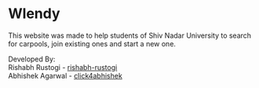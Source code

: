 # Wlendy
This website was made to help students of Shiv Nadar University to search for carpools, join existing ones and start a new one.

 Developed By: <br />
 Rishabh Rustogi  - <a href="https://github.com/rishabh-rustogi">rishabh-rustogi</a><br />
 Abhishek Agarwal - <a href="https://github.com/click4abhishek">click4abhishek </a> 
 
